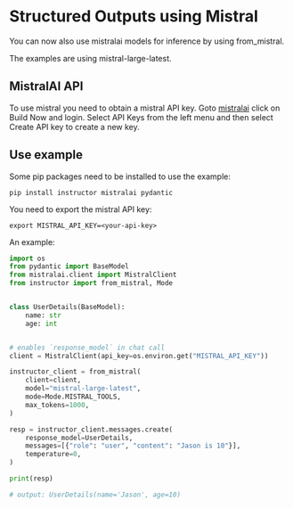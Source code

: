 # Structured Outputs using Mistral
You can now also use mistralai models for inference by using from_mistral.

The examples are using mistral-large-latest.

## MistralAI API
To use mistral you need to obtain a mistral API key.
Goto [mistralai](https://mistral.ai/) click on Build Now and login. Select API Keys from the left menu and then select 
Create API key to create a new key.

## Use example
Some pip packages need to be installed to use the example:
```
pip install instructor mistralai pydantic
```
You need to export the mistral API key:
```
export MISTRAL_API_KEY=<your-api-key>
```

An example:
```python
import os
from pydantic import BaseModel
from mistralai.client import MistralClient
from instructor import from_mistral, Mode


class UserDetails(BaseModel):
    name: str
    age: int


# enables `response_model` in chat call
client = MistralClient(api_key=os.environ.get("MISTRAL_API_KEY"))

instructor_client = from_mistral(
    client=client,
    model="mistral-large-latest",
    mode=Mode.MISTRAL_TOOLS,
    max_tokens=1000,
)

resp = instructor_client.messages.create(
    response_model=UserDetails,
    messages=[{"role": "user", "content": "Jason is 10"}],
    temperature=0,
)

print(resp)

# output: UserDetails(name='Jason', age=10)
```
